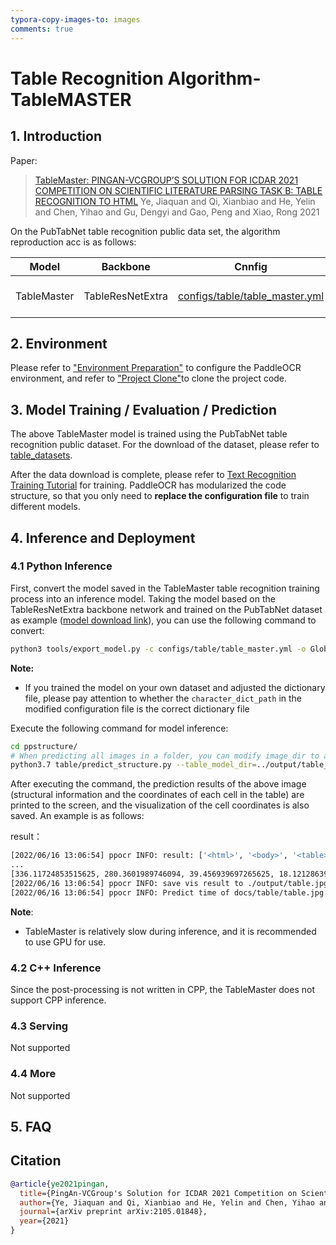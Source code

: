 ```yaml
---
typora-copy-images-to: images
comments: true
---
```



# Table Recognition Algorithm-TableMASTER

## 1. Introduction

Paper:
> [TableMaster: PINGAN-VCGROUP’S SOLUTION FOR ICDAR 2021 COMPETITION ON SCIENTIFIC LITERATURE PARSING TASK B: TABLE RECOGNITION TO HTML](https://arxiv.org/pdf/2105.01848.pdf)
> Ye, Jiaquan and Qi, Xianbiao and He, Yelin and Chen, Yihao and Gu, Dengyi and Gao, Peng and Xiao, Rong
> 2021

On the PubTabNet table recognition public data set, the algorithm reproduction acc is as follows:

|Model|Backbone|Cnnfig|Acc|Download link|
| --- | --- | --- | --- | --- |
|TableMaster|TableResNetExtra|[configs/table/table_master.yml](../../configs/table/table_master.yml)|77.47%|[trained model](https://paddleocr.bj.bcebos.com/ppstructure/models/tablemaster/table_structure_tablemaster_train.tar)/[inference model](https://paddleocr.bj.bcebos.com/ppstructure/models/tablemaster/table_structure_tablemaster_infer.tar)|

## 2. Environment

Please refer to ["Environment Preparation"](../../ppocr/environment.en.md) to configure the PaddleOCR environment, and refer to ["Project Clone"](../../ppocr/blog/clone.en.md)to clone the project code.

## 3. Model Training / Evaluation / Prediction

The above TableMaster model is trained using the PubTabNet table recognition public dataset. For the download of the dataset, please refer to [table_datasets](../../datasets/table_datasets.en.md).

After the data download is complete, please refer to [Text Recognition Training Tutorial](../../ppocr/model_train/recognition.en.md) for training. PaddleOCR has modularized the code structure, so that you only need to **replace the configuration file** to train different models.

## 4. Inference and Deployment

### 4.1 Python Inference

First, convert the model saved in the TableMaster table recognition training process into an inference model. Taking the model based on the TableResNetExtra backbone network and trained on the PubTabNet dataset as example ([model download link](https://paddleocr.bj.bcebos.com/contribution/table_master.tar)), you can use the following command to convert:

```bash linenums="1"
python3 tools/export_model.py -c configs/table/table_master.yml -o Global.pretrained_model=output/table_master/best_accuracy Global.save_inference_dir=./inference/table_master
```

**Note:**

- If you trained the model on your own dataset and adjusted the dictionary file, please pay attention to whether the `character_dict_path` in the modified configuration file is the correct dictionary file

Execute the following command for model inference:

```bash linenums="1"
cd ppstructure/
# When predicting all images in a folder, you can modify image_dir to a folder, such as --image_dir='docs/table'.
python3.7 table/predict_structure.py --table_model_dir=../output/table_master/table_structure_tablemaster_infer/ --table_algorithm=TableMaster --table_char_dict_path=../ppocr/utils/dict/table_master_structure_dict.txt --table_max_len=480 --image_dir=docs/table/table.jpg
```

After executing the command, the prediction results of the above image (structural information and the coordinates of each cell in the table) are printed to the screen, and the visualization of the cell coordinates is also saved. An example is as follows:

result：

```bash linenums="1"
[2022/06/16 13:06:54] ppocr INFO: result: ['<html>', '<body>', '<table>', '<thead>', '<tr>', '<td></td>', '<td></td>', '<td></td>', '<td></td>', '<td></td>', '</tr>', '</thead>', '<tbody>', '<tr>', '<td></td>', '<td></td>', '<td></td>', '<td></td>', '<td></td>', '</tr>', '<tr>', '<td></td>', '<td></td>', '<td></td>', '<td></td>', '<td></td>', '</tr>', '<tr>', '<td></td>', '<td></td>', '<td></td>', '<td></td>', '<td></td>', '</tr>', '<tr>', '<td></td>', '<td></td>', '<td></td>', '<td></td>', '<td></td>', '</tr>', '<tr>', '<td></td>', '<td></td>', '<td></td>', '<td></td>', '<td></td>', '</tr>', '<tr>', '<td></td>', '<td></td>', '<td></td>', '<td></td>', '<td></td>', '</tr>', '<tr>', '<td></td>', '<td></td>', '<td></td>', '<td></td>', '<td></td>', '</tr>', '<tr>', '<td></td>', '<td></td>', '<td></td>', '<td></td>', '<td></td>', '</tr>', '<tr>', '<td></td>', '<td></td>', '<td></td>', '<td></td>', '<td></td>', '</tr>', '<tr>', '<td></td>', '<td></td>', '<td></td>', '<td></td>', '<td></td>', '</tr>', '<tr>', '<td></td>', '<td></td>', '<td></td>', '<td></td>', '<td></td>', '</tr>', '<tr>', '<td></td>', '<td></td>', '<td></td>', '<td></td>', '<td></td>', '</tr>', '<tr>', '<td></td>', '<td></td>', '<td></td>', '<td></td>', '<td></td>', '</tr>', '<tr>', '<td></td>', '<td></td>', '<td></td>', '<td></td>', '<td></td>', '</tr>', '<tr>', '<td></td>', '<td></td>', '<td></td>', '<td></td>', '<td></td>', '</tr>', '</tbody>', '</table>', '</body>', '</html>'], [[72.17591094970703, 10.759100914001465, 60.29658508300781, 16.6805362701416], [161.85562133789062, 10.884308815002441, 14.9495210647583, 16.727018356323242], [277.79876708984375, 29.54340362548828, 31.490320205688477, 18.143272399902344],
...
[336.11724853515625, 280.3601989746094, 39.456939697265625, 18.121286392211914]]
[2022/06/16 13:06:54] ppocr INFO: save vis result to ./output/table.jpg
[2022/06/16 13:06:54] ppocr INFO: Predict time of docs/table/table.jpg: 17.36806297302246
```

**Note**:

- TableMaster is relatively slow during inference, and it is recommended to use GPU for use.

### 4.2 C++ Inference

Since the post-processing is not written in CPP, the TableMaster does not support CPP inference.

### 4.3 Serving

Not supported

### 4.4 More

Not supported

## 5. FAQ

## Citation

```bibtex
@article{ye2021pingan,
  title={PingAn-VCGroup's Solution for ICDAR 2021 Competition on Scientific Literature Parsing Task B: Table Recognition to HTML},
  author={Ye, Jiaquan and Qi, Xianbiao and He, Yelin and Chen, Yihao and Gu, Dengyi and Gao, Peng and Xiao, Rong},
  journal={arXiv preprint arXiv:2105.01848},
  year={2021}
}
```
